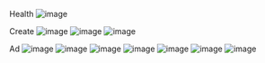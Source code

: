 Health 
![image](https://github.com/user-attachments/assets/9d80aa99-4a07-4b32-b402-485758336a5e)

Create
![image](https://github.com/user-attachments/assets/06f407ce-1e8c-421d-aa0e-7f7e46090c2d)
![image](https://github.com/user-attachments/assets/d75ec996-f15d-4a26-9d11-36046d8dab38)
![image](https://github.com/user-attachments/assets/dccbda8c-55f4-45cb-bbae-c221cba54092)


Ad
![image](https://github.com/user-attachments/assets/18560da5-0f94-4ea6-9758-83eb4848645f)
![image](https://github.com/user-attachments/assets/00e79d9a-ef9e-4462-9df5-b25c8c184e37)
![image](https://github.com/user-attachments/assets/590b95bc-5178-459c-8018-30466153b157)
![image](https://github.com/user-attachments/assets/27c12c94-40ff-499f-a7b4-53c236ae6eb8)
![image](https://github.com/user-attachments/assets/05718167-d5c9-4e21-96c7-1aa20935c917)
![image](https://github.com/user-attachments/assets/f129a3da-3a57-4908-a538-ee0f06ea5a07)
![image](https://github.com/user-attachments/assets/dd9e9fdd-35d4-4408-b327-d026d181b9c8)





